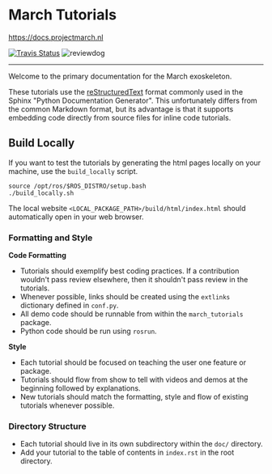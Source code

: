 # March Tutorials

https://docs.projectmarch.nl

[![Travis Status](https://travis-ci.com/project-march/tutorials.svg?branch=master)](https://travis-ci.com/project-march/tutorials)
![reviewdog](https://github.com/project-march/tutorials/workflows/reviewdog/badge.svg)

----------------

Welcome to the primary documentation for the March exoskeleton.

These tutorials use the [reStructuredText](http://www.sphinx-doc.org/en/stable/rest.html) format commonly used in the Sphinx "Python Documentation Generator". This unfortunately differs from the common Markdown format, but its advantage is that it supports embedding code directly from source files for inline code tutorials.

## Build Locally

If you want to test the tutorials by generating the html pages locally on your machine, use the ``build_locally`` script.

    source /opt/ros/$ROS_DISTRO/setup.bash
    ./build_locally.sh

The local website ``<LOCAL_PACKAGE_PATH>/build/html/index.html`` should automatically open in your web browser.

### Formatting and Style

**Code Formatting**

* Tutorials should exemplify best coding practices. If a contribution wouldn't pass review elsewhere, then it shouldn't pass review in the tutorials.
* Whenever possible, links should be created using the ``extlinks`` dictionary defined in ``conf.py``.
* All demo code should be runnable from within the ``march_tutorials`` package.
* Python code should be run using ``rosrun``.

**Style**

* Each tutorial should be focused on teaching the user one feature or package.
* Tutorials should flow from show to tell with videos and demos at the beginning followed by explanations.
* New tutorials should match the formatting, style and flow of existing tutorials whenever possible.

### Directory Structure

* Each tutorial should live in its own subdirectory within the `doc/` directory.
* Add your tutorial to the table of contents in `index.rst` in the root directory.

